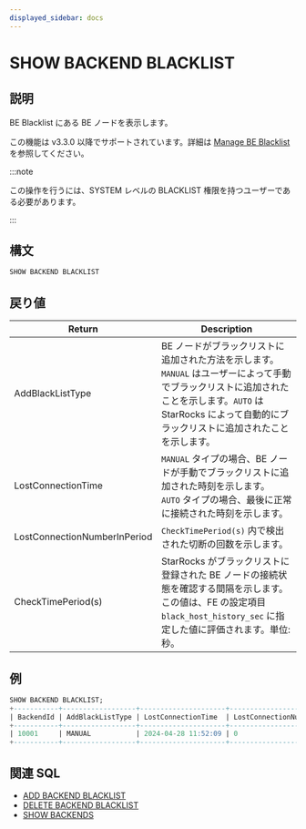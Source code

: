 ```yaml
---
displayed_sidebar: docs
---
```


# SHOW BACKEND BLACKLIST

## 説明

BE Blacklist にある BE ノードを表示します。

この機能は v3.3.0 以降でサポートされています。詳細は [Manage BE Blacklist](../../../../administration/management/BE_blacklist.md) を参照してください。

:::note

この操作を行うには、SYSTEM レベルの BLACKLIST 権限を持つユーザーである必要があります。

:::

## 構文

```SQL
SHOW BACKEND BLACKLIST
```

## 戻り値

| **Return**                   | **Description**                                              |
| ---------------------------- | ------------------------------------------------------------ |
| AddBlackListType             | BE ノードがブラックリストに追加された方法を示します。`MANUAL` はユーザーによって手動でブラックリストに追加されたことを示します。`AUTO` は StarRocks によって自動的にブラックリストに追加されたことを示します。 |
| LostConnectionTime           | `MANUAL` タイプの場合、BE ノードが手動でブラックリストに追加された時刻を示します。<br />`AUTO` タイプの場合、最後に正常に接続された時刻を示します。 |
| LostConnectionNumberInPeriod | `CheckTimePeriod(s)` 内で検出された切断の回数を示します。 |
| CheckTimePeriod(s)           | StarRocks がブラックリストに登録された BE ノードの接続状態を確認する間隔を示します。この値は、FE の設定項目 `black_host_history_sec` に指定した値に評価されます。単位: 秒。 |

## 例

```SQL
SHOW BACKEND BLACKLIST;
+-----------+------------------+---------------------+------------------------------+--------------------+
| BackendId | AddBlackListType | LostConnectionTime  | LostConnectionNumberInPeriod | CheckTimePeriod(s) |
+-----------+------------------+---------------------+------------------------------+--------------------+
| 10001     | MANUAL           | 2024-04-28 11:52:09 | 0                            | 5                  |
+-----------+------------------+---------------------+------------------------------+--------------------+
```

## 関連 SQL

- [ADD BACKEND BLACKLIST](./ADD_BACKEND_BLACKLIST.md)
- [DELETE BACKEND BLACKLIST](./DELETE_BACKEND_BLACKLIST.md)
- [SHOW BACKENDS](SHOW_BACKENDS.md)